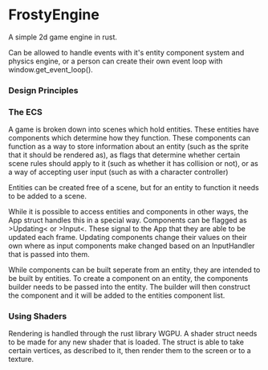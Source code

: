 # FrostyEngine
A simple 2d game engine in rust.

Can be allowed to handle events with it's entity component system and physics engine, or
a person can create their own event loop with window.get_event_loop().

### Design Principles


### The ECS

A game is broken down into scenes which hold entities. These entities have components which determine how they function. These components can function as a way to store information about an entity (such as the sprite that it should be rendered as), as flags that determine whether certain scene rules should apply to it (such as whether it has collision or not), or as a way of accepting user input (such as with a character controller)

Entities can be created free of a scene, but for an entity to function it needs to be added to a scene. 

While it is possible to access entities and components in other ways, the App struct handles this in a special way. Components can be flagged as >Updating< or >Input<. These signal to the App that they are able to be updated each frame. Updating components change their values on their own where as input components make changed based on an InputHandler that is passed into them.

While components can be built seperate from an entity, they are intended to be built by entities. To create a component on an entity, the components builder needs to be passed into the entity. The builder will then construct the component and it will be added to the entities component list.

### Using Shaders

Rendering is handled through the rust library WGPU. A shader struct needs to be made for any new shader that is loaded. The struct is able to take certain vertices, as described to it, then render them to the screen or to a texture. 